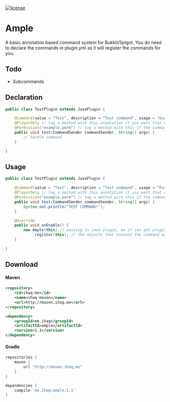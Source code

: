 [![license](https://img.shields.io/github/license/mashape/apistatus.svg) ](LICENSE)

# Ample
A basic annotation based command system for Bukkit/Spigot. You do need to declare the commands in plugin.yml as it will register the commands for you.

## Todo
* Subcommands

## Declaration

```java
public class TestPlugin extends JavaPlugin {

    @Command(value = "Test", description = "Test command", usage = "Example usage.", alias = {"tst","t"}) //every command method needs this annotation
    @PlayerOnly // tag a method with this annotation if you want that command to be run by a player only
    @Permission("example.perm") // tag a method with this if the command has a permission requirement
    public void test(CommandSender commandSender, String[] args) {
        // handle command
    }

}
```

## Usage
```java
public class TestPlugin extends JavaPlugin {

    @Command(value = "Test", description = "Test command", usage = "Example usage.", alias = {"tst","t"}) //every command method needs this annotation
    @PlayerOnly // tag a method with this annotation if you want that command to be run by a player only
    @Permission("example.perm") // tag a method with this if the command has a permission requirement
    public void test(CommandSender commandSender, String[] args) {
        System.out.println("TEST COMMAND!");
    }

    @Override
    public void onEnable() {
        new Ample(this) // passing in java plugin, so it can get plugin name
            .register(this); // the objects that contain the command annotated methods
    }

}
```

## Download

#### Maven
```xml
<repository>
    <id>ihaq-me</id>
    <name>ihaq-maven</name>
    <url>http://maven.ihaq.me</url>
</repository>

<dependency>
    <groupId>me.ihaq</groupId>
    <artifactId>ample</artifactId>
    <version>1.1</version>
</dependency>
```

#### Gradle
```gradle
repositories {
    maven {
        url "http://maven.ihaq.me"
    }
}

dependencies {
    compile 'me.ihaq:ample:1.1'
}
```
